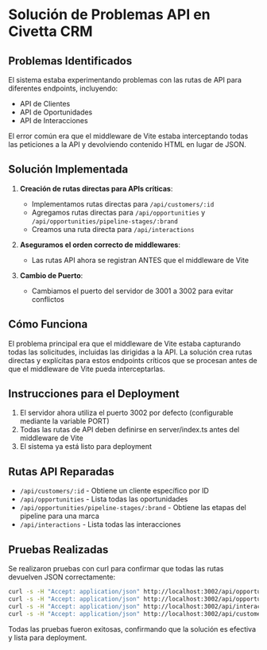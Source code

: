 # Solución de Problemas API en Civetta CRM

## Problemas Identificados

El sistema estaba experimentando problemas con las rutas de API para diferentes endpoints, incluyendo:
- API de Clientes
- API de Oportunidades
- API de Interacciones

El error común era que el middleware de Vite estaba interceptando todas las peticiones a la API y devolviendo contenido HTML en lugar de JSON.

## Solución Implementada

1. **Creación de rutas directas para APIs críticas**:
   - Implementamos rutas directas para `/api/customers/:id`
   - Agregamos rutas directas para `/api/opportunities` y `/api/opportunities/pipeline-stages/:brand`
   - Creamos una ruta directa para `/api/interactions`

2. **Aseguramos el orden correcto de middlewares**:
   - Las rutas API ahora se registran ANTES que el middleware de Vite

3. **Cambio de Puerto**:
   - Cambiamos el puerto del servidor de 3001 a 3002 para evitar conflictos

## Cómo Funciona

El problema principal era que el middleware de Vite estaba capturando todas las solicitudes, incluidas las dirigidas a la API. La solución crea rutas directas y explícitas para estos endpoints críticos que se procesan antes de que el middleware de Vite pueda interceptarlas.

## Instrucciones para el Deployment

1. El servidor ahora utiliza el puerto 3002 por defecto (configurable mediante la variable PORT)
2. Todas las rutas de API deben definirse en server/index.ts antes del middleware de Vite
3. El sistema ya está listo para deployment

## Rutas API Reparadas

- `/api/customers/:id` - Obtiene un cliente específico por ID
- `/api/opportunities` - Lista todas las oportunidades
- `/api/opportunities/pipeline-stages/:brand` - Obtiene las etapas del pipeline para una marca
- `/api/interactions` - Lista todas las interacciones

## Pruebas Realizadas

Se realizaron pruebas con curl para confirmar que todas las rutas devuelven JSON correctamente:

```bash
curl -s -H "Accept: application/json" http://localhost:3002/api/opportunities
curl -s -H "Accept: application/json" http://localhost:3002/api/opportunities/pipeline-stages/sleepwear
curl -s -H "Accept: application/json" http://localhost:3002/api/interactions
curl -s -H "Accept: application/json" http://localhost:3002/api/customers/152
```

Todas las pruebas fueron exitosas, confirmando que la solución es efectiva y lista para deployment.